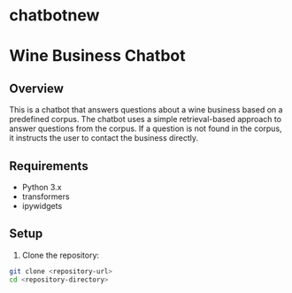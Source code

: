 # chatbotnew
# Wine Business Chatbot

## Overview

This is a chatbot that answers questions about a wine business based on a predefined corpus. The chatbot uses a simple retrieval-based approach to answer questions from the corpus. If a question is not found in the corpus, it instructs the user to contact the business directly.

## Requirements

- Python 3.x
- transformers
- ipywidgets

## Setup

1. Clone the repository:

```bash
git clone <repository-url>
cd <repository-directory>
